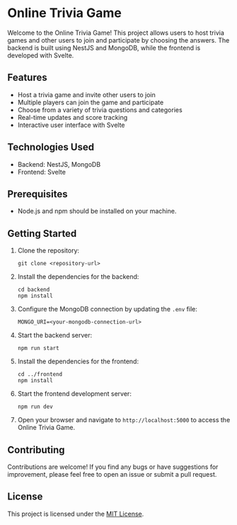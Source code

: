 # Online Trivia Game

Welcome to the Online Trivia Game! This project allows users to host trivia games and other users to join and participate by choosing the answers. The backend is built using NestJS and MongoDB, while the frontend is developed with Svelte.

## Features

- Host a trivia game and invite other users to join
- Multiple players can join the game and participate
- Choose from a variety of trivia questions and categories
- Real-time updates and score tracking
- Interactive user interface with Svelte

## Technologies Used

- Backend: NestJS, MongoDB
- Frontend: Svelte

## Prerequisites

- Node.js and npm should be installed on your machine.

## Getting Started

1. Clone the repository:

   ```shell
   git clone <repository-url>
   ```

2. Install the dependencies for the backend:

   ```shell
   cd backend
   npm install
   ```

3. Configure the MongoDB connection by updating the `.env` file:

   ```env
   MONGO_URI=<your-mongodb-connection-url>
   ```

4. Start the backend server:

   ```shell
   npm run start
   ```

5. Install the dependencies for the frontend:

   ```shell
   cd ../frontend
   npm install
   ```

6. Start the frontend development server:

   ```shell
   npm run dev
   ```

7. Open your browser and navigate to `http://localhost:5000` to access the Online Trivia Game.

## Contributing

Contributions are welcome! If you find any bugs or have suggestions for improvement, please feel free to open an issue or submit a pull request.

## License

This project is licensed under the [MIT License](LICENSE).